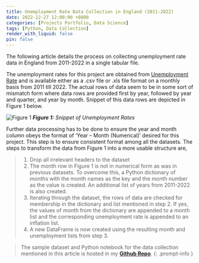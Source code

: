 ```yaml
---
title: Unemployment Rate Data Collection in England (2011-2022)
date: 2022-12-27 12:00:00 +0800
categories: [Projects Portfolio, Data Science]
tags: [Python, Data Collection]
render_with_liquid: false
pin: false
---
```


The following article details the process on collecting unemployment rate data in England from 2011-2022 in a single tabular file.

The unemployment rates for this project are obtained from [Unemployment Rate](https://www.ons.gov.uk/employmentandlabourmarket/peoplenotinwork/unemployment/timeseries/mgsx/lms) and is available either as a .csv file or .xls file format on a monthly basis from 2011 till 2022. The actual rows of data seem to be in some sort of mismatch form where data rows are provided first by year, followed by year and quarter, and year by month. Snippet of this data rows are depicted in Figure 1 below.

![Figure 1](/DS8/Picture1.png)
_**Figure 1:** Snippet of Unemployment Rates_

Further data processing has to be done to ensure the year and month column obeys the format of ‘Year – Month (Numerical)’ desired for this project. This step is to ensure consistent format among all the datasets. The steps to transform the data from Figure 1 into a more usable structure are,
>1.	Drop all irrelevant headers to the dataset
>2.	The month row in Figure 1 is not in numerical form as was in previous datasets. To overcome this, a Python dictionary of months with the month names as the key and the month number as the value is created. An additional list of years from 2011-2022 is also created.
>3.	Iterating through the dataset, the rows of data are checked for membership in the dictionary and list mentioned in step 2. If yes, the values of month from the dictionary are appended to a month list and the corresponding unemployment rate is appended to an inflation list.
>4.	A new DataFrame is now created using the resulting month and unemployment lists from step 3.

> The sample dataset and Python notebook for the data collection mentioned in this article is hosted in my [**Github Repo**](https://github.com/dineshnaidu10/Unsupervised-Learning-on-Telco-Churn-Data).
{: .prompt-info }





